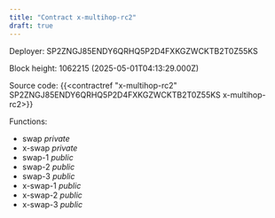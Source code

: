 ```yaml
---
title: "Contract x-multihop-rc2"
draft: true
---
```

Deployer: SP2ZNGJ85ENDY6QRHQ5P2D4FXKGZWCKTB2T0Z55KS


 



Block height: 1062215 (2025-05-01T04:13:29.000Z)

Source code: {{<contractref "x-multihop-rc2" SP2ZNGJ85ENDY6QRHQ5P2D4FXKGZWCKTB2T0Z55KS x-multihop-rc2>}}

Functions:

* swap _private_
* x-swap _private_
* swap-1 _public_
* swap-2 _public_
* swap-3 _public_
* x-swap-1 _public_
* x-swap-2 _public_
* x-swap-3 _public_
